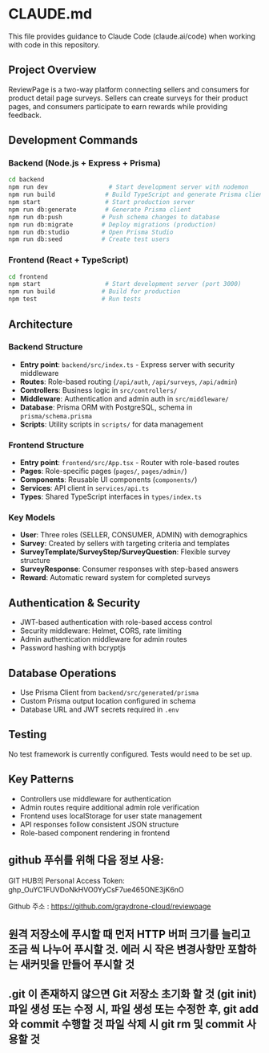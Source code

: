 # CLAUDE.md

This file provides guidance to Claude Code (claude.ai/code) when working with code in this repository.

## Project Overview

ReviewPage is a two-way platform connecting sellers and consumers for product detail page surveys. Sellers can create surveys for their product pages, and consumers participate to earn rewards while providing feedback.

## Development Commands

### Backend (Node.js + Express + Prisma)
```bash
cd backend
npm run dev                 # Start development server with nodemon
npm run build              # Build TypeScript and generate Prisma client
npm start                  # Start production server
npm run db:generate        # Generate Prisma client
npm run db:push           # Push schema changes to database
npm run db:migrate        # Deploy migrations (production)
npm run db:studio         # Open Prisma Studio
npm run db:seed           # Create test users
```

### Frontend (React + TypeScript)
```bash
cd frontend
npm start                  # Start development server (port 3000)
npm run build             # Build for production
npm test                  # Run tests
```

## Architecture

### Backend Structure
- **Entry point**: `backend/src/index.ts` - Express server with security middleware
- **Routes**: Role-based routing (`/api/auth`, `/api/surveys`, `/api/admin`)
- **Controllers**: Business logic in `src/controllers/`
- **Middleware**: Authentication and admin auth in `src/middleware/`
- **Database**: Prisma ORM with PostgreSQL, schema in `prisma/schema.prisma`
- **Scripts**: Utility scripts in `scripts/` for data management

### Frontend Structure
- **Entry point**: `frontend/src/App.tsx` - Router with role-based routes
- **Pages**: Role-specific pages (`pages/`, `pages/admin/`)
- **Components**: Reusable UI components (`components/`)
- **Services**: API client in `services/api.ts`
- **Types**: Shared TypeScript interfaces in `types/index.ts`

### Key Models
- **User**: Three roles (SELLER, CONSUMER, ADMIN) with demographics
- **Survey**: Created by sellers with targeting criteria and templates
- **SurveyTemplate/SurveyStep/SurveyQuestion**: Flexible survey structure
- **SurveyResponse**: Consumer responses with step-based answers
- **Reward**: Automatic reward system for completed surveys

## Authentication & Security
- JWT-based authentication with role-based access control
- Security middleware: Helmet, CORS, rate limiting
- Admin authentication middleware for admin routes
- Password hashing with bcryptjs

## Database Operations
- Use Prisma Client from `backend/src/generated/prisma`
- Custom Prisma output location configured in schema
- Database URL and JWT secrets required in `.env`

## Testing
No test framework is currently configured. Tests would need to be set up.

## Key Patterns
- Controllers use middleware for authentication
- Admin routes require additional admin role verification
- Frontend uses localStorage for user state management
- API responses follow consistent JSON structure
- Role-based component rendering in frontend

## github 푸쉬를 위해 다음 정보 사용:
GIT HUB의 Personal Access Token:
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

Github 주소 : https://github.com/graydrone-cloud/reviewpage

## 원격 저장소에 푸시할 때 먼저 HTTP 버퍼 크기를 늘리고 조금 씩 나누어 푸시할 것. 에러 시 작은 변경사항만 포함하는 새커밋을 만들어 푸시할 것

## .git 이 존재하지 않으면 Git 저장소 초기화 할 것 (git init) 파일 생성 또는 수정 시, 파일 생성 또는 수정한 후, git add와 commit 수행할 것 파일 삭제 시 git rm 및 commit 사용할 것